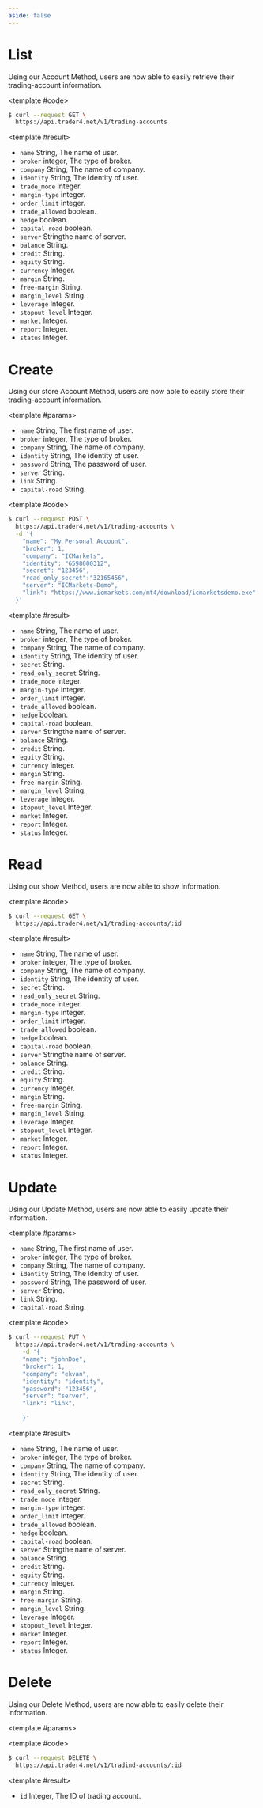 ```yaml
---
aside: false
---
```


<!--@include: /partials/libraries.md-->

<CodeBox lang="Restful" method="GET" endpoint="/v1/trading-accounts">

# List

Using our Account Method, users are now able to easily retrieve their trading-account information.

<!--@include: /partials/authorization.md-->

<template #code>

```bash
$ curl --request GET \
  https://api.trader4.net/v1/trading-accounts
```

</template>

</CodeBox>

<Response jfile="v1/trading-account/list" >

<template #result>

- `name` <span>String</span>, The name of user.
- `broker` <span>integer</span>, The type of broker.
- `company` <span>String</span>, The name of company.
- `identity` <span>String</span>, The identity of user.
- `trade_mode` <span>integer</span>.
- `margin-type` <span>integer</span>.
- `order_limit` <span>integer</span>.
- `trade_allowed` <span>boolean</span>.
- `hedge` <span>boolean</span>.
- `capital-road` <span>boolean</span>.
- `server` <span>String</span>the name of server.
- `balance` <span>String</span>.
- `credit` <span>String</span>.
- `equity` <span>String</span>.
- `currency` <span>Integer</span>.
- `margin` <span>String</span>.
- `free-margin` <span>String</span>.
- `margin_level` <span>String</span>.
- `leverage` <span>Integer</span>.
- `stopout_level` <span>Integer</span>.
- `market` <span>Integer</span>.
- `report` <span>Integer</span>.
- `status` <span>Integer</span>.

</template>

</Response>

<CodeBox lang="Restful" method="POST" endpoint="/v1/trading-accounts">

# Create

Using our store Account Method, users are now able to easily store their trading-account information.


<template #params>

- `name` <span>String</span>, The first name of user.
- `broker` <span>integer</span>, The type of broker.
- `company` <span>String</span>, The name of company.
- `identity` <span>String</span>, The identity of user.
- `password` <span>String</span>, The password of user.
- `server` <span>String</span>.
- `link` <span>String</span>.
- `capital-road` <span>String</span>.


</template>

<template #code>

```bash
$ curl --request POST \
  https://api.trader4.net/v1/trading-accounts \
  -d '{
    "name": "My Personal Account",
    "broker": 1,
    "company": "ICMarkets",
    "identity": "6598000312",
    "secret": "123456",
    "read_only_secret":"32165456",
    "server": "ICMarkets-Demo",
    "link": "https://www.icmarkets.com/mt4/download/icmarketsdemo.exe"
  }'
```

</template>

</CodeBox>

<Response jfile="v1/trading-account/create" >

<template #result>


- `name` <span>String</span>, The name of user.
- `broker` <span>integer</span>, The type of broker.
- `company` <span>String</span>, The name of company.
- `identity` <span>String</span>, The identity of user.
- `secret` <span>String</span>.
- `read_only_secret` <span>String</span>.
- `trade_mode` <span>integer</span>.
- `margin-type` <span>integer</span>.
- `order_limit` <span>integer</span>.
- `trade_allowed` <span>boolean</span>.
- `hedge` <span>boolean</span>.
- `capital-road` <span>boolean</span>.
- `server` <span>String</span>the name of server.
- `balance` <span>String</span>.
- `credit` <span>String</span>.
- `equity` <span>String</span>.
- `currency` <span>Integer</span>.
- `margin` <span>String</span>.
- `free-margin` <span>String</span>.
- `margin_level` <span>String</span>.
- `leverage` <span>Integer</span>.
- `stopout_level` <span>Integer</span>.
- `market` <span>Integer</span>.
- `report` <span>Integer</span>.
- `status` <span>Integer</span>.

</template>

</Response>

<CodeBox lang="Restful" method="GET" endpoint="/v1/trading-accounts/:id">

# Read

Using our show Method, users are now able to show information.

<template #code>

```bash
$ curl --request GET \
  https://api.trader4.net/v1/trading-accounts/:id
```

</template>

</CodeBox>

<Response jfile="v1/tradingAccount/trading-account/single" >

<template #result>


- `name` <span>String</span>, The name of user.
- `broker` <span>integer</span>, The type of broker.
- `company` <span>String</span>, The name of company.
- `identity` <span>String</span>, The identity of user.
- `secret` <span>String</span>.
- `read_only_secret` <span>String</span>.
- `trade_mode` <span>integer</span>.
- `margin-type` <span>integer</span>.
- `order_limit` <span>integer</span>.
- `trade_allowed` <span>boolean</span>.
- `hedge` <span>boolean</span>.
- `capital-road` <span>boolean</span>.
- `server` <span>String</span>the name of server.
- `balance` <span>String</span>.
- `credit` <span>String</span>.
- `equity` <span>String</span>.
- `currency` <span>Integer</span>.
- `margin` <span>String</span>.
- `free-margin` <span>String</span>.
- `margin_level` <span>String</span>.
- `leverage` <span>Integer</span>.
- `stopout_level` <span>Integer</span>.
- `market` <span>Integer</span>.
- `report` <span>Integer</span>.
- `status` <span>Integer</span>.

</template>

</Response>

<CodeBox lang="Restful" method="PUT" endpoint="/v1/trading-accounts">

# Update
Using our Update Method, users are now able to easily update their information.

<!--@include: /partials/authorization.md-->

<template #params>

- `name` <span>String</span>, The first name of user.
- `broker` <span>integer</span>, The type of broker.
- `company` <span>String</span>, The name of company.
- `identity` <span>String</span>, The identity of user.
- `password` <span>String</span>, The password of user.
- `server` <span>String</span>.
- `link` <span>String</span>.
- `capital-road` <span>String</span>.
</template>

<template #code>

```bash
$ curl --request PUT \
  https://api.trader4.net/v1/trading-accounts \
    -d '{
    "name": "johnDoe",
    "broker": 1,
    "company": "ekvan",
    "identity": "identity",
    "password": "123456",
    "server": "server",
    "link": "link",
    
    }'
```

</template>

</CodeBox>

<Response jfile="v1/trading-account/update" >

<template #result>

- `name` <span>String</span>, The name of user.
- `broker` <span>integer</span>, The type of broker.
- `company` <span>String</span>, The name of company.
- `identity` <span>String</span>, The identity of user.
- `secret` <span>String</span>.
- `read_only_secret` <span>String</span>.
- `trade_mode` <span>integer</span>.
- `margin-type` <span>integer</span>.
- `order_limit` <span>integer</span>.
- `trade_allowed` <span>boolean</span>.
- `hedge` <span>boolean</span>.
- `capital-road` <span>boolean</span>.
- `server` <span>String</span>the name of server.
- `balance` <span>String</span>.
- `credit` <span>String</span>.
- `equity` <span>String</span>.
- `currency` <span>Integer</span>.
- `margin` <span>String</span>.
- `free-margin` <span>String</span>.
- `margin_level` <span>String</span>.
- `leverage` <span>Integer</span>.
- `stopout_level` <span>Integer</span>.
- `market` <span>Integer</span>.
- `report` <span>Integer</span>.
- `status` <span>Integer</span>.


</template>

</Response>


<CodeBox lang="Restful" method="DELETE" endpoint="/v1/trading-accounts/:id">

# Delete
Using our Delete Method, users are now able to easily delete their information.

<!--@include: /partials/authorization.md-->

<template #params>


</template>

<template #code>

```bash
$ curl --request DELETE \
  https://api.trader4.net/v1/tradind-accounts/:id
```

</template>

</CodeBox>

<Response jfile="v1/trading-account/delete" >

<template #result>

- `id` <span>Integer</span>, The ID of trading account.

</template>

</Response>

